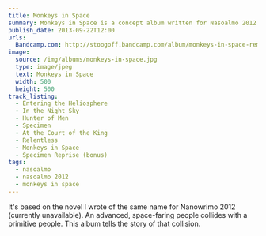 ```yaml
---
title: Monkeys in Space
summary: Monkeys in Space is a concept album written for Nasoalmo 2012.
publish_date: 2013-09-22T12:00
urls: 
  Bandcamp.com: http://stoogoff.bandcamp.com/album/monkeys-in-space-remix
image:
  source: /img/albums/monkeys-in-space.jpg
  type: image/jpeg
  text: Monkeys in Space
  width: 500
  height: 500
track_listing:
  - Entering the Heliosphere
  - In the Night Sky
  - Hunter of Men
  - Specimen
  - At the Court of the King
  - Relentless
  - Monkeys in Space
  - Specimen Reprise (bonus)
tags:
  - nasoalmo
  - nasoalmo 2012
  - monkeys in space
---
```


It's based on the novel I wrote of the same name for Nanowrimo 2012 (currently unavailable). An advanced, space-faring people collides with a primitive people. This album tells the story of that collision.
